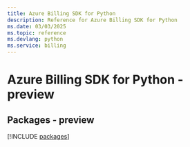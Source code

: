 ```yaml
---
title: Azure Billing SDK for Python
description: Reference for Azure Billing SDK for Python
ms.date: 03/03/2025
ms.topic: reference
ms.devlang: python
ms.service: billing
---
```

# Azure Billing SDK for Python - preview
## Packages - preview
[!INCLUDE [packages](billing-index.md)]